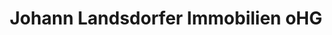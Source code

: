 ---
title: "Johann Landsdorfer Immobilien oHG"
url: /muenchen/johann-landsdorfer-immobilien-ohg/
shop: Allgemein
---